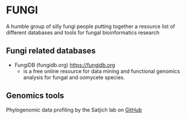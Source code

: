 # FUNGI

A humble group of silly fungi people putting together a resource list of different databases and tools for fungal bioinformatics research

## Fungi related databases
- FungiDB (fungidb.org) https://fungidb.org
  - is a free online resource for data mining and functional genomics analysis for fungal and oomycete species.
 
## Genomics tools

Phylogenomic data profiling by the Satjich lab on [GitHub](https://github.com/stajichlab/PHYling)
